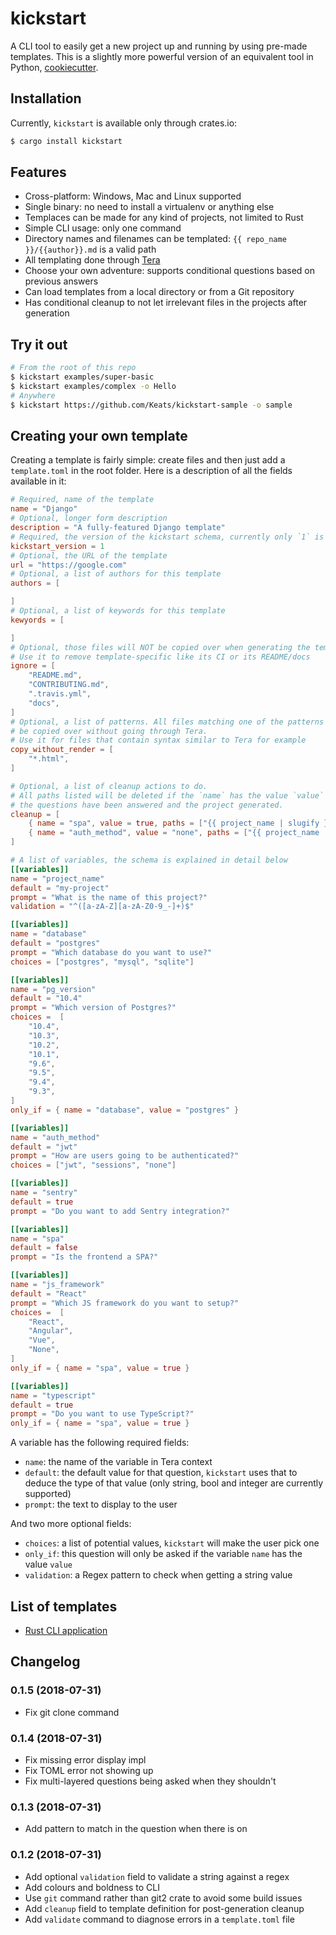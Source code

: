 # kickstart

A CLI tool to easily get a new project up and running by using pre-made templates.
This is a slightly more powerful version of an equivalent tool in Python, [cookiecutter](https://github.com/audreyr/cookiecutter).

## Installation

Currently, `kickstart` is available only through crates.io:

```bash
$ cargo install kickstart
```

## Features

- Cross-platform: Windows, Mac and Linux supported
- Single binary: no need to install a virtualenv or anything else
- Templaces can be made for any kind of projects, not limited to Rust
- Simple CLI usage: only one command
- Directory names and filenames can be templated: `{{ repo_name }}/{{author}}.md` is a valid path
- All templating done through [Tera](https://tera.netlify.com/docs/installation/)
- Choose your own adventure: supports conditional questions based on previous answers
- Can load templates from a local directory or from a Git repository
- Has conditional cleanup to not let irrelevant files in the projects after generation

## Try it out

```bash
# From the root of this repo
$ kickstart examples/super-basic
$ kickstart examples/complex -o Hello
# Anywhere
$ kickstart https://github.com/Keats/kickstart-sample -o sample
```

## Creating your own template
Creating a template is fairly simple: create files and then just add a `template.toml` in the root folder. Here is a description of all the fields available in it:


```toml
# Required, name of the template
name = "Django"
# Optional, longer form description
description = "A fully-featured Django template"
# Required, the version of the kickstart schema, currently only `1` is used
kickstart_version = 1
# Optional, the URL of the template
url = "https://google.com"
# Optional, a list of authors for this template
authors = [

]
# Optional, a list of keywords for this template
kewyords = [

]
# Optional, those files will NOT be copied over when generating the template
# Use it to remove template-specific like its CI or its README/docs
ignore = [
    "README.md",
    "CONTRIBUTING.md",
    ".travis.yml",
    "docs",
]
# Optional, a list of patterns. All files matching one of the patterns will
# be copied over without going through Tera.
# Use it for files that contain syntax similar to Tera for example
copy_without_render = [
    "*.html",
]

# Optional, a list of cleanup actions to do.
# All paths listed will be deleted if the `name` has the value `value` after
# the questions have been answered and the project generated.
cleanup = [
    { name = "spa", value = true, paths = ["{{ project_name | slugify }}/templates/"]},
    { name = "auth_method", value = "none", paths = ["{{ project_name | slugify }}/docs/auth.md"]},
]

# A list of variables, the schema is explained in detail below
[[variables]]
name = "project_name"
default = "my-project"
prompt = "What is the name of this project?"
validation = "^([a-zA-Z][a-zA-Z0-9_-]+)$"

[[variables]]
name = "database"
default = "postgres"
prompt = "Which database do you want to use?"
choices = ["postgres", "mysql", "sqlite"]

[[variables]]
name = "pg_version"
default = "10.4"
prompt = "Which version of Postgres?"
choices =  [
    "10.4",
    "10.3",
    "10.2",
    "10.1",
    "9.6",
    "9.5",
    "9.4",
    "9.3",
]
only_if = { name = "database", value = "postgres" }

[[variables]]
name = "auth_method"
default = "jwt"
prompt = "How are users going to be authenticated?"
choices = ["jwt", "sessions", "none"]

[[variables]]
name = "sentry"
default = true
prompt = "Do you want to add Sentry integration?"

[[variables]]
name = "spa"
default = false
prompt = "Is the frontend a SPA?"

[[variables]]
name = "js_framework"
default = "React"
prompt = "Which JS framework do you want to setup?"
choices =  [
    "React",
    "Angular",
    "Vue",
    "None",
]
only_if = { name = "spa", value = true }

[[variables]]
name = "typescript"
default = true
prompt = "Do you want to use TypeScript?"
only_if = { name = "spa", value = true }

```

A variable has the following required fields:

- `name`: the name of the variable in Tera context
- `default`: the default value for that question, `kickstart` uses that to deduce the type of that value (only string, bool and integer are currently supported)
- `prompt`: the text to display to the user

And two more optional fields:

- `choices`: a list of potential values, `kickstart` will make the user pick one
- `only_if`: this question will only be asked if the variable `name` has the value `value`
- `validation`: a Regex pattern to check when getting a string value

## List of templates

- [Rust CLI application](https://github.com/Keats/rust-cli-template)

## Changelog


### 0.1.5 (2018-07-31)

- Fix git clone command

### 0.1.4 (2018-07-31)

- Fix missing error display impl
- Fix TOML error not showing up
- Fix multi-layered questions being asked when they shouldn't

### 0.1.3 (2018-07-31)

- Add pattern to match in the question when there is on

### 0.1.2 (2018-07-31)

- Add optional `validation` field to validate a string against a regex
- Add colours and boldness to CLI
- Use `git` command rather than git2 crate to avoid some build issues
- Add `cleanup` field to template definition for post-generation cleanup
- Add `validate` command to diagnose errors in a `template.toml` file
